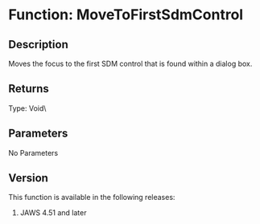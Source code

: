 # Function: MoveToFirstSdmControl

## Description

Moves the focus to the first SDM control that is found within a dialog
box.

## Returns

Type: Void\

## Parameters

No Parameters

## Version

This function is available in the following releases:

1.  JAWS 4.51 and later
